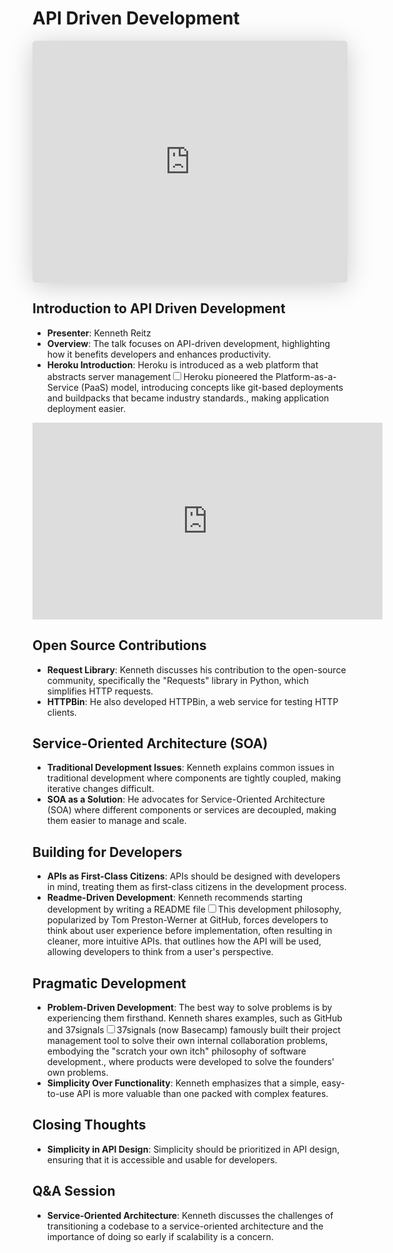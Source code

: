 # API Driven Development

<iframe class="speakerdeck-iframe" style="border: 0px; background: padding-box rgba(0, 0, 0, 0.1); margin: 0px; padding: 0px; border-radius: 6px; box-shadow: rgba(0, 0, 0, 0.2) 0px 5px 40px; width: 100%; height: auto; aspect-ratio: 560 / 430;" frameborder="0" src="https://speakerdeck.com/player/506c56d1ff33fd000205dfd2" title="API Driven Development" allowfullscreen="true" data-ratio="1.302325581395349"></iframe>


## Introduction to API Driven Development
- **Presenter**: Kenneth Reitz
- **Overview**: The talk focuses on API-driven development, highlighting how it benefits developers and enhances productivity.
- **Heroku Introduction**: Heroku is introduced as a web platform that abstracts server management<label for="sn-heroku-paas" class="margin-toggle sidenote-number"></label><input type="checkbox" id="sn-heroku-paas" class="margin-toggle"/><span class="sidenote">Heroku pioneered the Platform-as-a-Service (PaaS) model, introducing concepts like git-based deployments and buildpacks that became industry standards.</span>, making application deployment easier.


<iframe width="560" height="315" src="https://www.youtube.com/embed/JQBnopNPQEc?si=o27f_29E6RvEv9sN" title="YouTube video player" frameborder="0" allow="accelerometer; autoplay; clipboard-write; encrypted-media; gyroscope; picture-in-picture; web-share" referrerpolicy="strict-origin-when-cross-origin" allowfullscreen></iframe>


## Open Source Contributions
- **Request Library**: Kenneth discusses his contribution to the open-source community, specifically the "Requests" library in Python, which simplifies HTTP requests.
- **HTTPBin**: He also developed HTTPBin, a web service for testing HTTP clients.

## Service-Oriented Architecture (SOA)
- **Traditional Development Issues**: Kenneth explains common issues in traditional development where components are tightly coupled, making iterative changes difficult.
- **SOA as a Solution**: He advocates for Service-Oriented Architecture (SOA) where different components or services are decoupled, making them easier to manage and scale.

## Building for Developers
- **APIs as First-Class Citizens**: APIs should be designed with developers in mind, treating them as first-class citizens in the development process.
- **Readme-Driven Development**: Kenneth recommends starting development by writing a README file<label for="sn-readme-driven" class="margin-toggle sidenote-number"></label><input type="checkbox" id="sn-readme-driven" class="margin-toggle"/><span class="sidenote">This development philosophy, popularized by Tom Preston-Werner at GitHub, forces developers to think about user experience before implementation, often resulting in cleaner, more intuitive APIs.</span> that outlines how the API will be used, allowing developers to think from a user's perspective.

## Pragmatic Development
- **Problem-Driven Development**: The best way to solve problems is by experiencing them firsthand. Kenneth shares examples, such as GitHub and 37signals<label for="sn-37signals" class="margin-toggle sidenote-number"></label><input type="checkbox" id="sn-37signals" class="margin-toggle"/><span class="sidenote">37signals (now Basecamp) famously built their project management tool to solve their own internal collaboration problems, embodying the "scratch your own itch" philosophy of software development.</span>, where products were developed to solve the founders' own problems.
- **Simplicity Over Functionality**: Kenneth emphasizes that a simple, easy-to-use API is more valuable than one packed with complex features.

## Closing Thoughts
- **Simplicity in API Design**: Simplicity should be prioritized in API design, ensuring that it is accessible and usable for developers.

## Q&A Session
- **Service-Oriented Architecture**: Kenneth discusses the challenges of transitioning a codebase to a service-oriented architecture and the importance of doing so early if scalability is a concern.
